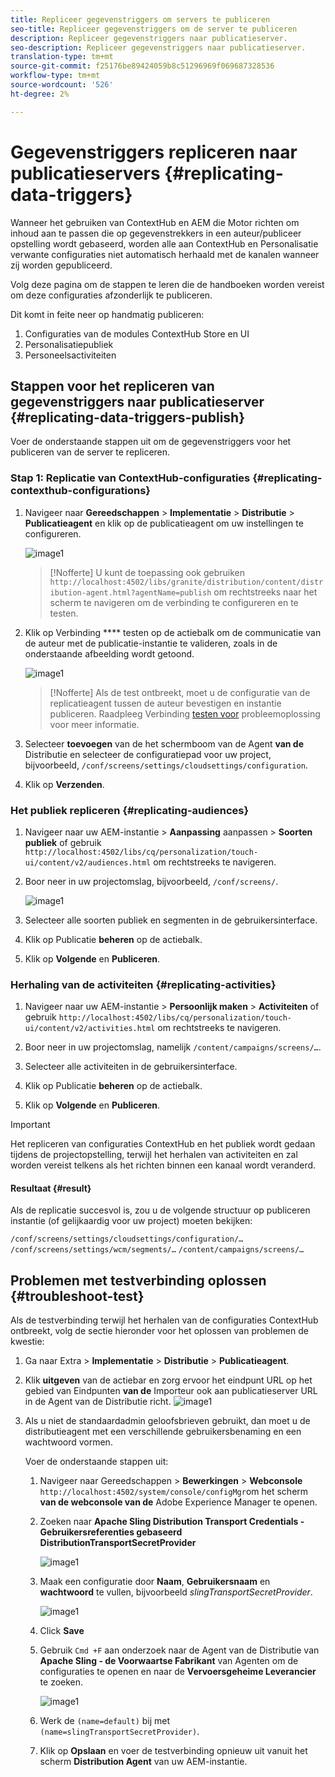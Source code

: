 ```yaml
---
title: Repliceer gegevenstriggers om servers te publiceren
seo-title: Repliceer gegevenstriggers om de server te publiceren
description: Repliceer gegevenstriggers naar publicatieserver.
seo-description: Repliceer gegevenstriggers naar publicatieserver.
translation-type: tm+mt
source-git-commit: f25176be89424059b8c51296969f069687328536
workflow-type: tm+mt
source-wordcount: '526'
ht-degree: 2%

---
```



# Gegevenstriggers repliceren naar publicatieservers {#replicating-data-triggers}

Wanneer het gebruiken van ContextHub en AEM die Motor richten om inhoud aan te passen die op gegevenstrekkers in een auteur/publiceer opstelling wordt gebaseerd, worden alle aan ContextHub en Personalisatie verwante configuraties niet automatisch herhaald met de kanalen wanneer zij worden gepubliceerd.

Volg deze pagina om de stappen te leren die de handboeken worden vereist om deze configuraties afzonderlijk te publiceren.

Dit komt in feite neer op handmatig publiceren:

1. Configuraties van de modules ContextHub Store en UI
1. Personalisatiepubliek
1. Personeelsactiviteiten

## Stappen voor het repliceren van gegevenstriggers naar publicatieserver {#replicating-data-triggers-publish}

Voer de onderstaande stappen uit om de gegevenstriggers voor het publiceren van de server te repliceren.

### Stap 1: Replicatie van ContextHub-configuraties {#replicating-contexthub-configurations}

1. Navigeer naar **Gereedschappen** > **Implementatie** > **Distributie** > **Publicatieagent** en klik op de publicatieagent om uw instellingen te configureren.

   ![image1](/help/user-guide/assets/replicating-triggers/replicating-triggers1.png)

   >[!Nofferte]
   >U kunt de toepassing ook gebruiken `http://localhost:4502/libs/granite/distribution/content/distribution-agent.html?agentName=publish` om rechtstreeks naar het scherm te navigeren om de verbinding te configureren en te testen.

1. Klik op Verbinding **** testen op de actiebalk om de communicatie van de auteur met de publicatie-instantie te valideren, zoals in de onderstaande afbeelding wordt getoond.

   ![image1](/help/user-guide/assets/replicating-triggers/replicating-triggers2.png)

   >[!Nofferte]
   >Als de test ontbreekt, moet u de configuratie van de replicatieagent tussen de auteur bevestigen en instantie publiceren. Raadpleeg Verbinding [testen voor](/help/user-guide/replicating-data-triggers.md#troubleshoot-test) probleemoplossing voor meer informatie.

1. Selecteer **toevoegen** van de het schermboom van de Agent **van de** Distributie en selecteer de configuratiepad voor uw project, bijvoorbeeld, `/conf/screens/settings/cloudsettings/configuration`.

1. Klik op **Verzenden**.

### Het publiek repliceren {#replicating-audiences}

1. Navigeer naar uw AEM-instantie > **Aanpassing** aanpassen > **Soorten publiek** of gebruik `http://localhost:4502/libs/cq/personalization/touch-ui/content/v2/audiences.html` om rechtstreeks te navigeren.

1. Boor neer in uw projectomslag, bijvoorbeeld, `/conf/screens/`.

   ![image1](/help/user-guide/assets/replicating-triggers/replicating-triggers10.png)

1. Selecteer alle soorten publiek en segmenten in de gebruikersinterface.

1. Klik op Publicatie **beheren** op de actiebalk.

1. Klik op **Volgende** en **Publiceren**.

### Herhaling van de activiteiten  {#replicating-activities}

1. Navigeer naar uw AEM-instantie > **Persoonlijk maken** > **Activiteiten** of gebruik `http://localhost:4502/libs/cq/personalization/touch-ui/content/v2/activities.html` om rechtstreeks te navigeren.

1. Boor neer in uw projectomslag, namelijk `/content/campaigns/screens/…`.

1. Selecteer alle activiteiten in de gebruikersinterface.

1. Klik op Publicatie **beheren** op de actiebalk.

1. Klik op **Volgende** en **Publiceren**.

>[!IMPORTANT]
>
>Het repliceren van configuraties ContextHub en het publiek wordt gedaan tijdens de projectopstelling, terwijl het herhalen van activiteiten en zal worden vereist telkens als het richten binnen een kanaal wordt veranderd.

#### Resultaat {#result}

Als de replicatie succesvol is, zou u de volgende structuur op publiceren instantie (of gelijkaardig voor uw project) moeten bekijken:

`/conf/screens/settings/cloudsettings/configuration/…`
`/conf/screens/settings/wcm/segments/…`
`/content/campaigns/screens/…`

## Problemen met testverbinding oplossen {#troubleshoot-test}

Als de testverbinding terwijl het herhalen van de configuraties ContextHub ontbreekt, volg de sectie hieronder voor het oplossen van problemen de kwestie:

1. Ga naar Extra > **Implementatie** > **Distributie** > **Publicatieagent**.

1. Klik **uitgeven** van de actiebar en zorg ervoor het eindpunt URL op het gebied van Eindpunten **van de** Importeur ook aan publicatieserver URL in de Agent van de Distributie richt.
   ![image1](/help/user-guide/assets/replicating-triggers/replicating-triggers9.png)

1. Als u niet de standaardadmin geloofsbrieven gebruikt, dan moet u de distributieagent met een verschillende gebruikersbenaming en een wachtwoord vormen.

   Voer de onderstaande stappen uit:

   1. Navigeer naar Gereedschappen > **Bewerkingen** > **Webconsole** `http://localhost:4502/system/console/configMgr`om het scherm **van de webconsole van de** Adobe Experience Manager te openen.
   1. Zoeken naar **Apache Sling Distribution Transport Credentials - Gebruikersreferenties gebaseerd DistributionTransportSecretProvider**

      ![image1](/help/user-guide/assets/replicating-triggers/replicating-triggers6.png)

   1. Maak een configuratie door **Naam**, **Gebruikersnaam** en **wachtwoord** te vullen, bijvoorbeeld *slingTransportSecretProvider*.

      ![image1](/help/user-guide/assets/replicating-triggers/replicating-triggers7.png)

   1. Click **Save**
   1. Gebruik `Cmd +F` aan onderzoek naar de Agent van de Distributie van **Apache Sling - de Voorwaartse Fabrikant** van Agenten om de configuraties te openen en naar de **Vervoersgeheime Leverancier** te zoeken.

      ![image1](/help/user-guide/assets/replicating-triggers/replicating-triggers8.png)

   1. Werk de `(name=default)` bij met `(name=slingTransportSecretProvider)`.
   1. Klik op **Opslaan** en voer de testverbinding opnieuw uit vanuit het scherm **Distribution Agent** van uw AEM-instantie.
